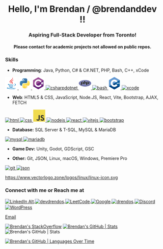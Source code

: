 <h1 align="center">Hello, I'm Brendan / @brendanddev !!</h1>
<h3 align="center">Aspiring Full-Stack Developer from Toronto!</h3>
<h4 align="center"><strong>Please contact for academic projects not allowed on public repos.</strong></h4>

### Skills
<!-- Programming Language Skills -->
* **Programming**: Java, Python, C# & C#.NET, PHP, Bash, C++, xCode
<p align="left">
    <a href="https://www.java.com" target="_blank" rel="noreferrer">
        <img src="https://raw.githubusercontent.com/devicons/devicon/master/icons/java/java-original.svg" alt="java" width="40" height="40"/>
    </a>
    <a href="https://www.python.org" target="_blank" rel="noreferrer">
        <img src="https://raw.githubusercontent.com/devicons/devicon/master/icons/python/python-original.svg" alt="python" width="40" height="40"/>
    </a>
    <a href="https://learn.microsoft.com/en-us/dotnet/csharp/" target="_blank" rel="noreferrer">
        <img src="https://raw.githubusercontent.com/devicons/devicon/master/icons/csharp/csharp-original.svg" alt="csharp" width="40" height="40"/>
    </a>
     <a href="https://git-scm.com/" target="_blank" rel="noreferrer">
        <img src="https://www.vectorlogo.zone/logos/dotnet/dotnet-official.svg" alt="csharpdotnet" width="40" height="40"/>
    </a>
    <a href="https://www.php.net" target="_blank" rel="noreferrer">
        <img src="https://raw.githubusercontent.com/devicons/devicon/master/icons/php/php-original.svg" alt="php" width="40" height="40"/>
    </a>
    <a href="https://git-scm.com/" target="_blank" rel="noreferrer">
        <img src="https://www.vectorlogo.zone/logos/gnu_bash/gnu_bash-ar21.svg" alt="bash" width="40" height="40"/>
    </a>
    <a href="https://isocpp.org/" target="_blank" rel="noreferrer">
        <img src="https://raw.githubusercontent.com/devicons/devicon/master/icons/cplusplus/cplusplus-original.svg" alt="cplusplus" width="40" height="40"/>
    </a>
    <a href="https://isocpp.org/" target="_blank" rel="noreferrer">
        <img src="https://www.vectorlogo.zone/logos/apple_xcode/apple_xcode-icon.svg" alt="xcode" width="40" height="40"/>
    </a>
</p>

* **Web**: HTML5 & CSS, JavaScript, Node.JS, React, Vite, Bootstrap, AJAX, FETCH
<!-- Web Development Skills -->
<p align="left">
     <a href="https://developer.mozilla.org/en-US/docs/Web/HTML" target="_blank" rel="noreferrer">
        <img src="https://github.com/rahuldkjain/github-profile-readme-generator/blob/master/src/images/icons/FrontendDevelopment/html.svg" alt="html" width="40" height="40"/>
    </a>
    <a href="https://developer.mozilla.org/en-US/docs/Web/CSS" target="_blank" rel="noreferrer">
        <img src="https://github.com/rahuldkjain/github-profile-readme-generator/blob/master/src/images/icons/FrontendDevelopment/css.svg" alt="css" width="40" height="40"/>
    </a>
    <a href="https://developer.mozilla.org/en-US/docs/Web/JavaScript" target="_blank" rel="noreferrer">
        <img src="https://raw.githubusercontent.com/devicons/devicon/master/icons/javascript/javascript-original.svg" alt="javascript" width="40" height="40"/>
    </a>
     <a href="https://nodejs.org/" target="_blank" rel="noreferrer">
        <img src="https://www.vectorlogo.zone/logos/nodejs/nodejs-icon.svg" alt="nodejs" width="40" height="40"/>
    </a>
    <a href="https://reactjs.org/" target="_blank" rel="noreferrer">
        <img src="https://www.vectorlogo.zone/logos/reactjs/reactjs-icon.svg" alt="react" width="40" height="40"/>
    </a>
    <a href="https://vitejs.dev/" target="_blank" rel="noreferrer">
        <img src="https://www.vectorlogo.zone/logos/vitejsdev/vitejsdev-icon.svg" alt="vitejs" width="40" height="40"/>
    </a>
    <a href="https://getbootstrap.com" target="_blank" rel="noreferrer">
        <img src="https://www.vectorlogo.zone/logos/getbootstrap/getbootstrap-icon.svg" alt="bootstrap" width="40" height="40"/>
    </a>
</p>

* **Database:** SQL Server & T-SQL, MySQL & MariaDB
<!-- Database Development Skills -->
<p align="left">
<p align="left">
    <a href="https://www.mysql.com/" target="_blank" rel="noreferrer">
        <img src="https://www.vectorlogo.zone/logos/mysql/mysql-ar21.svg" alt="mysql" width="40" height="40"/>
    </a>
    <a href="https://mariadb.org/" target="_blank" rel="noreferrer">
        <img src="https://www.vectorlogo.zone/logos/mariadb/mariadb-icon.svg" alt="mariadb" width="40" height="40"/>
    </a>
</p>

* **Game Dev:** Unity, Godot, GDScript, GSC
<!-- Game Development Skills -->
<p align="left">

</p>



* **Other:** Git, JSON, Linux, macOS, Windows, Premiere Pro
<!-- Other Skills -->
<p align="left">
    <a href="https://git-scm.com/" target="_blank" rel="noreferrer">
        <img src="https://www.vectorlogo.zone/logos/git-scm/git-scm-icon.svg" alt="git" width="40" height="40"/>
    </a>
    <a href="https://git-scm.com/" target="_blank" rel="noreferrer">
        <img src="https://www.vectorlogo.zone/logos/json/json-icon.svg" alt="json" width="40" height="40"/>
    </a>
</p>

https://www.vectorlogo.zone/logos/linux/linux-icon.svg


<!-- Connect Section -->
### Connect with me or Reach me at
<a href="https://www.linkedin.com/in/brendan-dileo-bb39b4328/" target="blank">
    <img align="center" src="https://raw.githubusercontent.com/rahuldkjain/github-profile-readme-generator/master/src/images/icons/Social/linked-in-alt.svg" alt="LinkedIn Alt" height="30" width="40" />
</a>
<a href="https://stackoverflow.com/users/devdrendos" target="blank">
    <img align="center" src="https://raw.githubusercontent.com/rahuldkjain/github-profile-readme-generator/master/src/images/icons/Social/stack-overflow.svg" alt="devdrendos" height="30" width="40" />
</a>
<a href="https://leetcode.com/u/devbrendandileo/" target="blank">
    <img align="center" src="https://raw.githubusercontent.com/rahuldkjain/github-profile-readme-generator/master/src/images/icons/Social/leet-code.svg" alt="LeetCode" height="30" width="40" />
</a>
<a href="https://www.google.com/" target="blank">
    <img align="center" src="https://raw.githubusercontent.com/rahuldkjain/github-profile-readme-generator/master/src/images/icons/Social/google.svg" alt="Google" height="30" width="40" />
</a>
<a href="https://dev.to/drendos" target="blank">
    <img align="center" src="https://raw.githubusercontent.com/rahuldkjain/github-profile-readme-generator/master/src/images/icons/Social/devto.svg" alt="drendos" height="30" width="40" />
</a>
<a href="https://discord.com/" target="blank">
    <img align="center" src="https://raw.githubusercontent.com/rahuldkjain/github-profile-readme-generator/master/src/images/icons/Social/discord.svg" alt="Discord" height="30" width="40" />
</a>
<a href="https://wordpress.org/" target="blank">
    <img align="center" src="https://raw.githubusercontent.com/rahuldkjain/github-profile-readme-generator/master/src/images/icons/Social/wordpress.svg" alt="WordPress" height="30" width="40" />
</a>

[Email](dileob23@gmail.com)

[![Brendan's StackOverflow](https://github-readme-stackoverflow.vercel.app/?userID=24895390)](https://stackoverflow.com/users/24895390/brendan-d)
[![Brendan's GitHub | Stats](https://stats.quira.sh/devDrendos/github?theme=dark)](https://quira.sh?utm_source=widgets&utm_campaign=devDrendos)
![Brendan's GitHub | Stats](https://github-readme-stats.vercel.app/api/top-langs?username=brendanddev&show_icons=true&locale=en&layout=compact&theme=chartreuse-dark)

[![Brendan's GitHub | Languages Over Time](https://stats.quira.sh/devDrendos/languages-over-time?theme=dark)](https://quira.sh?utm_source=widgets&utm_campaign=devDrendos)

